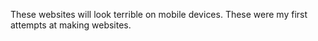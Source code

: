 These websites will look terrible on mobile devices. These were my first attempts at making websites.
